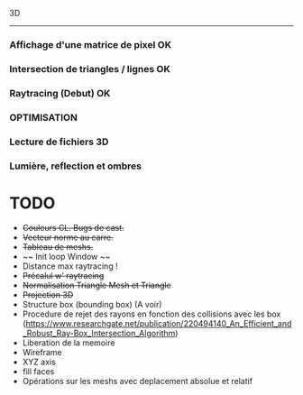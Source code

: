 3D

---

### Affichage d'une matrice de pixel OK
### Intersection de triangles / lignes OK
### Raytracing (Debut) OK
### OPTIMISATION
### Lecture de fichiers 3D
### Lumière, reflection et ombres

# TODO
- ~~Couleurs CL. Bugs de cast.~~
- ~~Vecteur norme au carre.~~
- ~~Tableau de meshs.~~
- ~~ Init loop Window ~~
- Distance max raytracing !
- ~~Précalul w' raytracing~~
- ~~Normalisation Triangle Mesh et Triangle~~
- ~~Projection 3D~~
- Structure box (bounding box) (A voir)
- Procedure de rejet des rayons en fonction des collisions avec les box (https://www.researchgate.net/publication/220494140_An_Efficient_and_Robust_Ray-Box_Intersection_Algorithm)
- Liberation de la memoire
- Wireframe
- XYZ axis
- fill faces
- Opérations sur les meshs avec deplacement absolue et relatif
